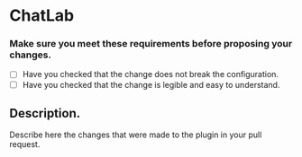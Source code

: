 # ChatLab

### Make sure you meet these requirements before proposing your changes.

- [ ] Have you checked that the change does not break the configuration.
- [ ] Have you checked that the change is legible and easy to understand.

## Description.
Describe here the changes that were made to the plugin in your pull request.